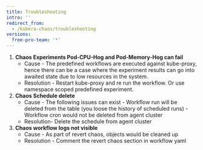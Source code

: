 ```yaml
---
title: Troubleshooting
intro: ''
redirect_from:
  - /kubera-chaos/troubleshooting
versions:
  free-pro-team: '*'
---
```


<ol>
<li> <b>Chaos Experiments Pod-CPU-Hog and Pod-Memory-Hog can fail </b>
  <ul> <li>Cause - The predefined workflows are executed against kube-proxy, hence there can be a case where the experiment results can go into awaited state due to low resources in the system. </li>
  <li>Resolution - Restart kube-proxy and re run the workflow. Or use namespace scoped predefined experiment.</li></ul></li>

<li> <b>Chaos Schedule delete </b>
  <ul><li>Cause - The following issues can exist
    - Workflow run will be deleted from the table (you loose the history of scheduled runs)
    - Workflow cron would not be deleted from agent cluster</li>
  <li>Resolution- Delete the schedule from agent cluster</li> </ul></li>

<li> <b>Chaos workflow logs not visible</b>
   <ul><li>Cause - As part of revert chaos, objects would be cleaned up</li>
   <li> Resolution - Comment the revert chaos section in workflow yaml</li></ul></li>
   </ol>

